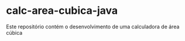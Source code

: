 # calc-area-cubica-java
Este repositório contém o desenvolvimento de uma calculadora de área cúbica
